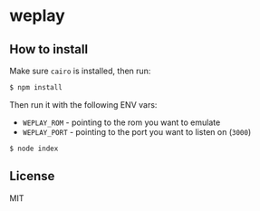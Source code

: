 
# weplay

## How to install

Make sure `cairo` is installed, then run:

```bash
$ npm install
```

Then run it with the following ENV vars:

- `WEPLAY_ROM` - pointing to the rom you want to emulate
- `WEPLAY_PORT` - pointing to the port you want to listen on (`3000`)

```
$ node index
```

## License

MIT
